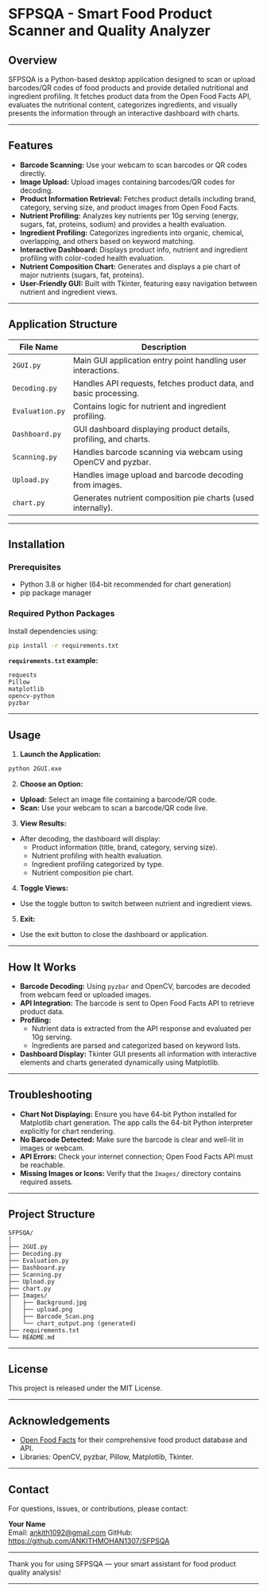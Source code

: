 # SFPSQA - Smart Food Product Scanner and Quality Analyzer

## Overview

SFPSQA is a Python-based desktop application designed to scan or upload barcodes/QR codes of food products and provide detailed nutritional and ingredient profiling. It fetches product data from the Open Food Facts API, evaluates the nutritional content, categorizes ingredients, and visually presents the information through an interactive dashboard with charts.

---

## Features

- **Barcode Scanning:** Use your webcam to scan barcodes or QR codes directly.
- **Image Upload:** Upload images containing barcodes/QR codes for decoding.
- **Product Information Retrieval:** Fetches product details including brand, category, serving size, and product images from Open Food Facts.
- **Nutrient Profiling:** Analyzes key nutrients per 10g serving (energy, sugars, fat, proteins, sodium) and provides a health evaluation.
- **Ingredient Profiling:** Categorizes ingredients into organic, chemical, overlapping, and others based on keyword matching.
- **Interactive Dashboard:** Displays product info, nutrient and ingredient profiling with color-coded health evaluation.
- **Nutrient Composition Chart:** Generates and displays a pie chart of major nutrients (sugars, fat, proteins).
- **User-Friendly GUI:** Built with Tkinter, featuring easy navigation between nutrient and ingredient views.

---

## Application Structure

| File Name       | Description                                                  |
|-----------------|--------------------------------------------------------------|
| `2GUI.py`       | Main GUI application entry point handling user interactions. |
| `Decoding.py`   | Handles API requests, fetches product data, and basic processing. |
| `Evaluation.py` | Contains logic for nutrient and ingredient profiling.        |
| `Dashboard.py`  | GUI dashboard displaying product details, profiling, and charts. |
| `Scanning.py`   | Handles barcode scanning via webcam using OpenCV and pyzbar. |
| `Upload.py`     | Handles image upload and barcode decoding from images.       |
| `chart.py`      | Generates nutrient composition pie charts (used internally). |

---

## Installation

### Prerequisites

- Python 3.8 or higher (64-bit recommended for chart generation)
- pip package manager

### Required Python Packages

Install dependencies using:

```bash
pip install -r requirements.txt
```

**`requirements.txt` example:**

```
requests
Pillow
matplotlib
opencv-python
pyzbar
```

---

## Usage

1. **Launch the Application:**

```bash
python 2GUI.exe
```

2. **Choose an Option:**

- **Upload:** Select an image file containing a barcode/QR code.
- **Scan:** Use your webcam to scan a barcode/QR code live.

3. **View Results:**

- After decoding, the dashboard will display:
  - Product information (title, brand, category, serving size).
  - Nutrient profiling with health evaluation.
  - Ingredient profiling categorized by type.
  - Nutrient composition pie chart.

4. **Toggle Views:**

- Use the toggle button to switch between nutrient and ingredient views.

5. **Exit:**

- Use the exit button to close the dashboard or application.

---

## How It Works

- **Barcode Decoding:** Using `pyzbar` and OpenCV, barcodes are decoded from webcam feed or uploaded images.
- **API Integration:** The barcode is sent to Open Food Facts API to retrieve product data.
- **Profiling:**
  - Nutrient data is extracted from the API response and evaluated per 10g serving.
  - Ingredients are parsed and categorized based on keyword lists.
- **Dashboard Display:** Tkinter GUI presents all information with interactive elements and charts generated dynamically using Matplotlib.

---

## Troubleshooting

- **Chart Not Displaying:** Ensure you have 64-bit Python installed for Matplotlib chart generation. The app calls the 64-bit Python interpreter explicitly for chart rendering.
- **No Barcode Detected:** Make sure the barcode is clear and well-lit in images or webcam.
- **API Errors:** Check your internet connection; Open Food Facts API must be reachable.
- **Missing Images or Icons:** Verify that the `Images/` directory contains required assets.

---

## Project Structure

```
SFPSQA/
│
├── 2GUI.py
├── Decoding.py
├── Evaluation.py
├── Dashboard.py
├── Scanning.py
├── Upload.py
├── chart.py
├── Images/
│   ├── Background.jpg
│   ├── upload.png
│   ├── Barcode_Scan.png
│   └── chart_output.png (generated)
├── requirements.txt
└── README.md
```

---

## License

This project is released under the MIT License.

---

## Acknowledgements

- [Open Food Facts](https://world.openfoodfacts.org/) for their comprehensive food product database and API.
- Libraries: OpenCV, pyzbar, Pillow, Matplotlib, Tkinter.

---

## Contact

For questions, issues, or contributions, please contact:

**Your Name**  
Email: ankith1092@gmail.com 
GitHub: https://github.com/ANKITHMOHAN1307/SFPSQA

---

Thank you for using SFPSQA — your smart assistant for food product quality analysis!

---


